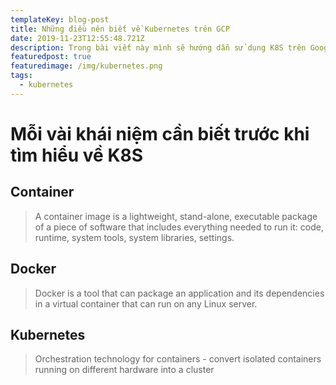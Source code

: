 ```yaml
---
templateKey: blog-post
title: Những điều nên biết về Kubernetes trên GCP
date: 2019-11-23T12:55:48.721Z
description: Trong bài viết này mình sẽ hướng dẫn sử dụng K8S trên Google Cloud Platform
featuredpost: true
featuredimage: /img/kubernetes.png
tags:
  - kubernetes
---
```

# Mỗi vài khái niệm cần biết trước khi tìm hiểu về K8S

## Container

> A container image is a lightweight, stand-alone, executable package of a piece of software that includes everything needed to run it: code, runtime, system tools, system libraries, settings. 

## Docker

> Docker is a tool that can package an application and its dependencies in a virtual container that can run on any Linux server.

## Kubernetes

> Orchestration technology for containers - convert isolated containers running on different hardware into a cluster
